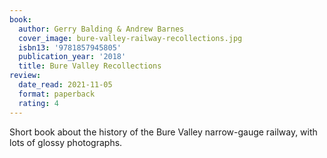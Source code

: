 ```yaml
---
book:
  author: Gerry Balding & Andrew Barnes
  cover_image: bure-valley-railway-recollections.jpg
  isbn13: '9781857945805'
  publication_year: '2018'
  title: Bure Valley Recollections
review:
  date_read: 2021-11-05
  format: paperback
  rating: 4
---
```


Short book about the history of the Bure Valley narrow-gauge railway, with lots of glossy photographs.
